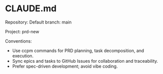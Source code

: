 # CLAUDE.md

Repository: 
Default branch: main

Project: prd-new

Conventions:
- Use ccpm commands for PRD planning, task decomposition, and execution.
- Sync epics and tasks to GitHub Issues for collaboration and traceability.
- Prefer spec-driven development; avoid vibe coding.
